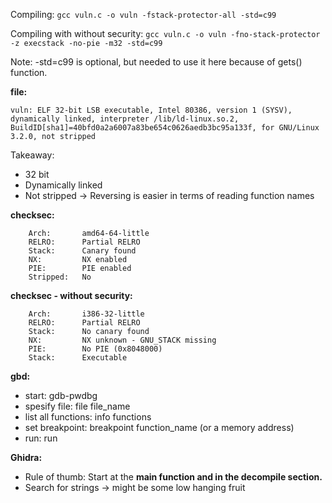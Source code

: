 
Compiling:
`gcc vuln.c -o vuln -fstack-protector-all -std=c99`

Compiling with without security:
`gcc vuln.c -o vuln -fno-stack-protector -z execstack -no-pie -m32 -std=c99`

Note: -std=c99 is optional, but needed to use it here because of gets() function. 

**file:**
``` 
vuln: ELF 32-bit LSB executable, Intel 80386, version 1 (SYSV), dynamically linked, interpreter /lib/ld-linux.so.2, BuildID[sha1]=40bfd0a2a6007a83be654c0626aedb3bc95a133f, for GNU/Linux 3.2.0, not stripped
```

Takeaway: 
- 32 bit 
- Dynamically linked 
- Not stripped -> Reversing is easier in terms of reading function names

**checksec:**
```
	Arch:       amd64-64-little
    RELRO:      Partial RELRO
    Stack:      Canary found
    NX:         NX enabled
    PIE:        PIE enabled
    Stripped:   No
```

**checksec - without security:**
```
	Arch:       i386-32-little
    RELRO:      Partial RELRO
    Stack:      No canary found
    NX:         NX unknown - GNU_STACK missing
    PIE:        No PIE (0x8048000)
    Stack:      Executable
```




**gbd:**
- start: gdb-pwdbg
- spesify file: file file_name
- list all functions: info functions 
- set breakpoint: breakpoint function_name (or a memory address)
- run: run 

**Ghidra:**
- Rule of thumb: Start at the **main function and in the decompile section.** 
- Search for strings -> might be some low hanging fruit 